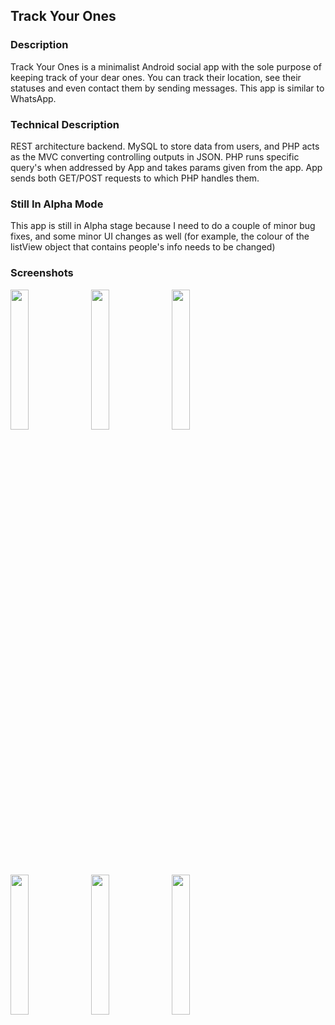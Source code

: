 ## Track Your Ones
### Description
Track Your Ones is a minimalist Android social app with the sole purpose of keeping track of your dear ones. You can track their location, see their statuses and even contact them by sending messages. This app is similar to WhatsApp. 
### Technical Description
REST architecture backend. MySQL to store data from users, and PHP acts as the MVC converting controlling outputs in JSON. PHP runs specific query's when addressed by App and takes params given from the app. App sends both GET/POST requests to which PHP handles them. 
### Still In Alpha Mode
This app is still in Alpha stage because I need to do a couple of minor bug fixes, and some minor UI changes as well (for example, the colour of the listView object that contains people's info needs to be changed)
### Screenshots
<img width="24%" src="https://ece.uwaterloo.ca/~zu2syed/old_website/trackyourones_screenshot1.png" />&nbsp;
<img width="24%" src="https://ece.uwaterloo.ca/~zu2syed/old_website/trackyourones_screenshot2.png" />&nbsp;
<img width="24%" src="https://ece.uwaterloo.ca/~zu2syed/old_website/trackyourones_screenshot3.png" />&nbsp;
<img width="24%" src="https://ece.uwaterloo.ca/~zu2syed/old_website/trackyourones_screenshot4.png" />&nbsp;
<img width="24%" src="https://ece.uwaterloo.ca/~zu2syed/old_website/trackyourones_screenshot5.png" />&nbsp;
<img width="24%" src="https://ece.uwaterloo.ca/~zu2syed/old_website/trackyourones_screenshot6.png" />&nbsp;

